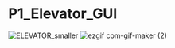 # P1_Elevator_GUI

![ELEVATOR_smaller](https://user-images.githubusercontent.com/113062338/191854329-107144a0-1708-4a26-990f-dc89fd978ace.jpg)
![ezgif com-gif-maker (2)](https://user-images.githubusercontent.com/113062338/191854174-c301e069-fa34-47ea-8b02-239a25436be4.gif)
